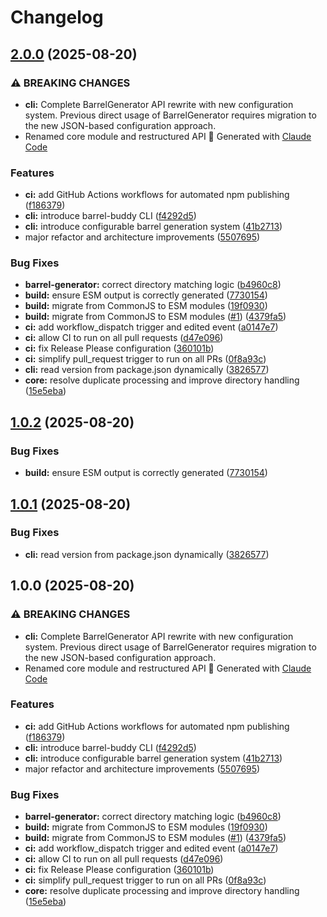 # Changelog

## [2.0.0](https://github.com/marcioaltoe/barrel-craft/compare/v1.0.2...v2.0.0) (2025-08-20)


### ⚠ BREAKING CHANGES

* **cli:** Complete BarrelGenerator API rewrite with new configuration system. Previous direct usage of BarrelGenerator requires migration to the new JSON-based configuration approach.
* Renamed core module and restructured API 🤖 Generated with [Claude Code](https://claude.ai/code)

### Features

* **ci:** add GitHub Actions workflows for automated npm publishing ([f186379](https://github.com/marcioaltoe/barrel-craft/commit/f186379f3bb76c212c30cf2361da8e4c7d55897b))
* **cli:** introduce barrel-buddy CLI ([f4292d5](https://github.com/marcioaltoe/barrel-craft/commit/f4292d52978c694f258d981c39e47cd20c808cd2))
* **cli:** introduce configurable barrel generation system ([41b2713](https://github.com/marcioaltoe/barrel-craft/commit/41b2713f0fd489c21422ee8d74b829e922dda833))
* major refactor and architecture improvements ([5507695](https://github.com/marcioaltoe/barrel-craft/commit/55076959aad19740b1d28fb6d04fc4603f3b1089))


### Bug Fixes

* **barrel-generator:** correct directory matching logic ([b4960c8](https://github.com/marcioaltoe/barrel-craft/commit/b4960c83973f374401fb414c155f8a201c655b1a))
* **build:** ensure ESM output is correctly generated ([7730154](https://github.com/marcioaltoe/barrel-craft/commit/7730154f3e4cfc3b045e2bc2d71f91167e5a0350))
* **build:** migrate from CommonJS to ESM modules ([19f0930](https://github.com/marcioaltoe/barrel-craft/commit/19f0930b58351c97c0a743af36a665d2c2d39ea8))
* **build:** migrate from CommonJS to ESM modules ([#1](https://github.com/marcioaltoe/barrel-craft/issues/1)) ([4379fa5](https://github.com/marcioaltoe/barrel-craft/commit/4379fa5f91b44f552b067d70fab2c0b08e5ebfce))
* **ci:** add workflow_dispatch trigger and edited event ([a0147e7](https://github.com/marcioaltoe/barrel-craft/commit/a0147e79aa491b1aa4f82fcf80c5b69cda7b8c6b))
* **ci:** allow CI to run on all pull requests ([d47e096](https://github.com/marcioaltoe/barrel-craft/commit/d47e096e7c8ec23bfa4a7e0fde5113cbd88db73a))
* **ci:** fix Release Please configuration ([360101b](https://github.com/marcioaltoe/barrel-craft/commit/360101bc5cefd712e7253e03bc689507870cb3b6))
* **ci:** simplify pull_request trigger to run on all PRs ([0f8a93c](https://github.com/marcioaltoe/barrel-craft/commit/0f8a93cb5df1c4ca8e2d05e7fa5ddacd324de1a4))
* **cli:** read version from package.json dynamically ([3826577](https://github.com/marcioaltoe/barrel-craft/commit/3826577332b1c33e0e67a9627bcd704c0d942ad0))
* **core:** resolve duplicate processing and improve directory handling ([15e5eba](https://github.com/marcioaltoe/barrel-craft/commit/15e5eba7dc30066bc9f9080603766d89e0170baf))

## [1.0.2](https://github.com/marcioaltoe/barrel-craft/compare/v1.0.1...v1.0.2) (2025-08-20)


### Bug Fixes

* **build:** ensure ESM output is correctly generated ([7730154](https://github.com/marcioaltoe/barrel-craft/commit/7730154f3e4cfc3b045e2bc2d71f91167e5a0350))

## [1.0.1](https://github.com/marcioaltoe/barrel-craft/compare/v1.0.0...v1.0.1) (2025-08-20)


### Bug Fixes

* **cli:** read version from package.json dynamically ([3826577](https://github.com/marcioaltoe/barrel-craft/commit/3826577332b1c33e0e67a9627bcd704c0d942ad0))

## 1.0.0 (2025-08-20)


### ⚠ BREAKING CHANGES

* **cli:** Complete BarrelGenerator API rewrite with new configuration system. Previous direct usage of BarrelGenerator requires migration to the new JSON-based configuration approach.
* Renamed core module and restructured API 🤖 Generated with [Claude Code](https://claude.ai/code)

### Features

* **ci:** add GitHub Actions workflows for automated npm publishing ([f186379](https://github.com/marcioaltoe/barrel-craft/commit/f186379f3bb76c212c30cf2361da8e4c7d55897b))
* **cli:** introduce barrel-buddy CLI ([f4292d5](https://github.com/marcioaltoe/barrel-craft/commit/f4292d52978c694f258d981c39e47cd20c808cd2))
* **cli:** introduce configurable barrel generation system ([41b2713](https://github.com/marcioaltoe/barrel-craft/commit/41b2713f0fd489c21422ee8d74b829e922dda833))
* major refactor and architecture improvements ([5507695](https://github.com/marcioaltoe/barrel-craft/commit/55076959aad19740b1d28fb6d04fc4603f3b1089))


### Bug Fixes

* **barrel-generator:** correct directory matching logic ([b4960c8](https://github.com/marcioaltoe/barrel-craft/commit/b4960c83973f374401fb414c155f8a201c655b1a))
* **build:** migrate from CommonJS to ESM modules ([19f0930](https://github.com/marcioaltoe/barrel-craft/commit/19f0930b58351c97c0a743af36a665d2c2d39ea8))
* **build:** migrate from CommonJS to ESM modules ([#1](https://github.com/marcioaltoe/barrel-craft/issues/1)) ([4379fa5](https://github.com/marcioaltoe/barrel-craft/commit/4379fa5f91b44f552b067d70fab2c0b08e5ebfce))
* **ci:** add workflow_dispatch trigger and edited event ([a0147e7](https://github.com/marcioaltoe/barrel-craft/commit/a0147e79aa491b1aa4f82fcf80c5b69cda7b8c6b))
* **ci:** allow CI to run on all pull requests ([d47e096](https://github.com/marcioaltoe/barrel-craft/commit/d47e096e7c8ec23bfa4a7e0fde5113cbd88db73a))
* **ci:** fix Release Please configuration ([360101b](https://github.com/marcioaltoe/barrel-craft/commit/360101bc5cefd712e7253e03bc689507870cb3b6))
* **ci:** simplify pull_request trigger to run on all PRs ([0f8a93c](https://github.com/marcioaltoe/barrel-craft/commit/0f8a93cb5df1c4ca8e2d05e7fa5ddacd324de1a4))
* **core:** resolve duplicate processing and improve directory handling ([15e5eba](https://github.com/marcioaltoe/barrel-craft/commit/15e5eba7dc30066bc9f9080603766d89e0170baf))
